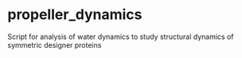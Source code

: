 # propeller_dynamics
Script for analysis of water dynamics to study structural dynamics of symmetric designer proteins
